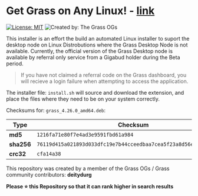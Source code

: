 # Get Grass on Any Linux! - [link](https://www.getgrass.io/)

[![License: MIT](https://img.shields.io/badge/License-MIT-yellow.svg)](https://opensource.org/licenses/MIT) ![Created by: The Grass OGs](https://img.shields.io/badge/Created_By-%F0%9F%90%90%20The_Grass_OGs-white)

This installer is an effort the build an automated Linux installer to suport the desktop node on  Linux Distrobutions where the Grass Desktop Node is not available.  Currently, the official version of the Grass Desktop node is available by referral only service from a Gigabud holder during the Beta period.

> If you have not claimed a referral code on the Grass dashboard, you will recieve a login failure when attempting to access the application.

The installer file:  ``install.sh`` will source and download the extension, and place the files where they need to be on your system correctly.

Checksums for:  ``grass_4.26.0_amd64.deb``:

| Type | Checksum |
| ---- | -------- |
| **md5** | ``1216fa71e80f7e4ad3e9591fbd61a984`` |
| **sha256** | ``76119d415a021893d033dfc19e7b44cceedbaa7cea5f23a8d56e82abde188cd9`` |
| **crc32** | ``cfa14a38`` |

This repository was created by a member of the Grass OGs / Grass community contributors:  **deitydurg**

**Please ⭐️ this Repository so that it can rank higher in search results**


